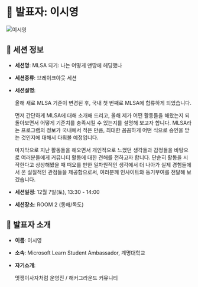 # 🎤 발표자: 이시영

<div class="container">
    <div class="row justify-content-center">
        <div class="col-md-4 profile mb-4 text-center">
            <img src="../images/speakers/siyeonglee.jpg" alt="이시영" class="img-fluid" />
        </div>
    </div>
</div>

## 🔎 세션 정보

- **세션명**: MLSA 되기: 나는 어떻게 맨땅에 헤딩했나
- **세션종류**: 브레이크아웃 세션
- **세션설명**:

  올해 새로 MLSA 기준이 변경된 후, 국내 첫 번째로 MLSA에 합류하게 되었습니다.

  먼저 간단하게 MLSA에 대해 소개해 드리고, 올해 제가 어떤 활동들을 해왔는지 되돌아보면서 어떻게 기준치를 충족시킬 수 있는지를 설명해 보고자 합니다. MLSA라는 프로그램의 정보가 국내에서 적은 만큼, 최대한 꼼꼼하게 어떤 식으로 승인을 받는 것인지에 대해서 다뤄볼 예정입니다.

  마지막으로 지난 활동들을 해오면서 개인적으로 느꼈던 생각들과 감정들을 바탕으로 여러분들에게 커뮤니티 활동에 대한 견해를 전하고자 합니다. 단순히 활동을 시작한다고 상상해봤을 때 떠오를 만한 일차원적인 생각에서 더 나아가 실제 경험들에서 온 실질적인 관점들을 제공함으로써, 여러분께 인사이트와 동기부여를 전달해 보겠습니다.

- **세션일정**: 12월 7일(토), 13:30 - 14:00
- **세션장소**: ROOM 2 (동해/독도)

## 📜 발표자 소개

- **이름**: 이시영
- **소속**: Microsoft Learn Student Ambassador, 계명대학교
- **자기소개**:

  멋쟁이사자처럼 운영진 / 해커그라운드 커뮤니티